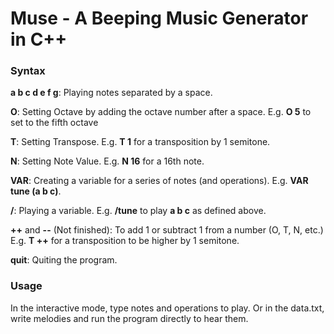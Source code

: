 # Muse - A Beeping Music Generator in C++

### Syntax
**a b c d e f g**: Playing notes separated by a space.

**O**: Setting Octave by adding the octave number after a space. E.g. **O 5** to set to the fifth octave

**T**: Setting Transpose. E.g. **T 1** for a transposition by 1 semitone.

**N**: Setting Note Value. E.g. **N 16** for a 16th note.

**VAR**: Creating a variable for a series of notes (and operations). E.g. **VAR tune (a b c)**.

**/**: Playing a variable. E.g. **/tune** to play **a b c** as defined above.

**++** and **--** (Not finished): To add 1 or subtract 1 from a number (O, T, N, etc.) E.g. **T ++** for a transposition to be higher by 1 semitone.

**quit**: Quiting the program.

### Usage
In the interactive mode, type notes and operations to play. Or in the data.txt, write melodies and run the program directly to hear them.
